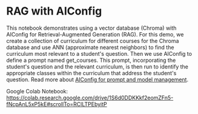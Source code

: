 # RAG with AIConfig

This notebook demonstrates using a vector database (Chroma) with AIConfig for Retrieval-Augmented Generation (RAG). For this demo, we create a collection of curriculum for different courses for the Chroma database and use ANN (approximate nearest neighbors) to find the curriculum most relevant to a student's question. Then we use AIConfig to define a prompt named get_courses. This prompt, incorporating the student's question and the relevant curriculum, is then run to identify the appropriate classes within the curriculum that address the student's question. Read more about [AIConfig for prompt and model management](https://github.com/lastmile-ai/aiconfig).

Google Colab Notebook: https://colab.research.google.com/drive/1S6d0DDKKkf2eomZFn5-fNcpAnL5xP5kE#scrollTo=RClLTPEbyitP
